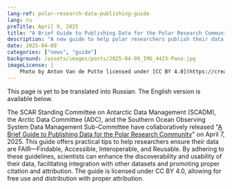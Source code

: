 ```yaml
---
lang-ref: polar-research-data-publishing-guide
lang: ru
preTitle: April 9, 2025
title: "A Brief Guide to Publishing Data for the Polar Research Community"
description: "A new guide to help polar researchers publish their data in a FAIR manner and increase the impact of data."
date: 2025-04-09
categories: ["news", "guide"]
background: /assets/images/posts/2025-04-09_IMG_4423-Pano.jpg
imageLicense: |
    Photo by Anton Van de Putte licensed under [CC BY 4.0](https://creativecommons.org/licenses/by/4.0/)
---
```


This page is yet to be translated into Russian. The English version is available below.

The SCAR Standing Committee on Antarctic Data Management (SCADM), the Arctic Data Committee (ADC), and the Southern Ocean Observing System Data Management Sub-Committee have collaboratively released "[A Brief Guide to Publishing Data for the Polar Research Community](https://doi.org/10.5281/zenodo.15167022)" on April 7, 2025. This guide offers practical tips to help researchers ensure their data are FAIR—Findable, Accessible, Interoperable, and Reusable. By adhering to these guidelines, scientists can enhance the discoverability and usability of their data, facilitating integration with other datasets and promoting proper citation and attribution. 
The guide is licensed under CC BY 4.0, allowing for free use and distribution with proper attribution.
